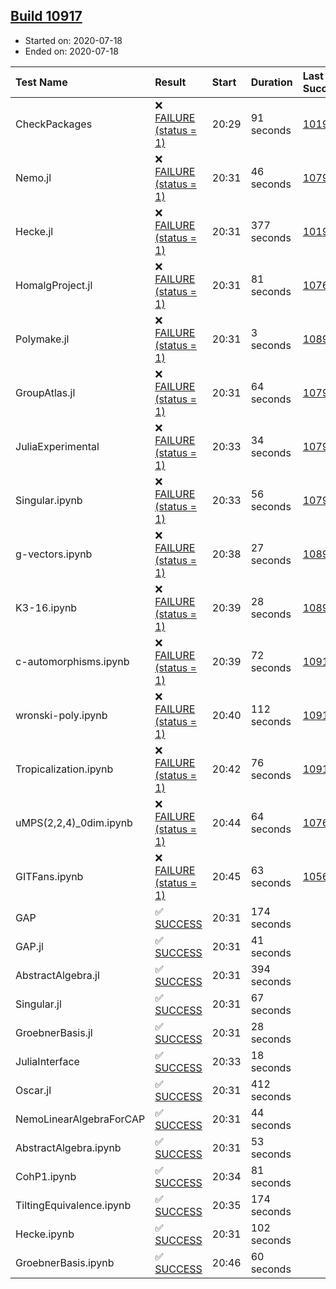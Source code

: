 ## [Build 10917](https://oscarci.mathematik.uni-kl.de/job/oscar/10917/)

* Started on: 2020-07-18
* Ended on: 2020-07-18

| Test Name    | Result | Start | Duration | Last Success | First Failure |
|:-------------|:-------|:------|:---------|:-------------|:--------------|
| CheckPackages | ❌ [FAILURE (status = 1)](https://oscarci.mathematik.uni-kl.de/job/oscar/10917/artifact/logs/build-10917/CheckPackages.log) | 20:29 | 91 seconds | [10197](https://oscarci.mathematik.uni-kl.de/job/oscar/10197/) | [10198](https://oscarci.mathematik.uni-kl.de/job/oscar/10198/) |
| Nemo.jl | ❌ [FAILURE (status = 1)](https://oscarci.mathematik.uni-kl.de/job/oscar/10917/artifact/logs/build-10917/Nemo.jl.log) | 20:31 | 46 seconds | [10790](https://oscarci.mathematik.uni-kl.de/job/oscar/10790/) | [10791](https://oscarci.mathematik.uni-kl.de/job/oscar/10791/) |
| Hecke.jl | ❌ [FAILURE (status = 1)](https://oscarci.mathematik.uni-kl.de/job/oscar/10917/artifact/logs/build-10917/Hecke.jl.log) | 20:31 | 377 seconds | [10197](https://oscarci.mathematik.uni-kl.de/job/oscar/10197/) | [10198](https://oscarci.mathematik.uni-kl.de/job/oscar/10198/) |
| HomalgProject.jl | ❌ [FAILURE (status = 1)](https://oscarci.mathematik.uni-kl.de/job/oscar/10917/artifact/logs/build-10917/HomalgProject.jl.log) | 20:31 | 81 seconds | [10765](https://oscarci.mathematik.uni-kl.de/job/oscar/10765/) | [10766](https://oscarci.mathematik.uni-kl.de/job/oscar/10766/) |
| Polymake.jl | ❌ [FAILURE (status = 1)](https://oscarci.mathematik.uni-kl.de/job/oscar/10917/artifact/logs/build-10917/Polymake.jl.log) | 20:31 | 3 seconds | [10891](https://oscarci.mathematik.uni-kl.de/job/oscar/10891/) | [10892](https://oscarci.mathematik.uni-kl.de/job/oscar/10892/) |
| GroupAtlas.jl | ❌ [FAILURE (status = 1)](https://oscarci.mathematik.uni-kl.de/job/oscar/10917/artifact/logs/build-10917/GroupAtlas.jl.log) | 20:31 | 64 seconds | [10790](https://oscarci.mathematik.uni-kl.de/job/oscar/10790/) | [10791](https://oscarci.mathematik.uni-kl.de/job/oscar/10791/) |
| JuliaExperimental | ❌ [FAILURE (status = 1)](https://oscarci.mathematik.uni-kl.de/job/oscar/10917/artifact/logs/build-10917/JuliaExperimental.log) | 20:33 | 34 seconds | [10790](https://oscarci.mathematik.uni-kl.de/job/oscar/10790/) | [10791](https://oscarci.mathematik.uni-kl.de/job/oscar/10791/) |
| Singular.ipynb | ❌ [FAILURE (status = 1)](https://oscarci.mathematik.uni-kl.de/job/oscar/10917/artifact/logs/build-10917/Singular.ipynb.log) | 20:33 | 56 seconds | [10790](https://oscarci.mathematik.uni-kl.de/job/oscar/10790/) | [10791](https://oscarci.mathematik.uni-kl.de/job/oscar/10791/) |
| g-vectors.ipynb | ❌ [FAILURE (status = 1)](https://oscarci.mathematik.uni-kl.de/job/oscar/10917/artifact/logs/build-10917/g-vectors.ipynb.log) | 20:38 | 27 seconds | [10891](https://oscarci.mathematik.uni-kl.de/job/oscar/10891/) | [10892](https://oscarci.mathematik.uni-kl.de/job/oscar/10892/) |
| K3-16.ipynb | ❌ [FAILURE (status = 1)](https://oscarci.mathematik.uni-kl.de/job/oscar/10917/artifact/logs/build-10917/K3-16.ipynb.log) | 20:39 | 28 seconds | [10891](https://oscarci.mathematik.uni-kl.de/job/oscar/10891/) | [10892](https://oscarci.mathematik.uni-kl.de/job/oscar/10892/) |
| c-automorphisms.ipynb | ❌ [FAILURE (status = 1)](https://oscarci.mathematik.uni-kl.de/job/oscar/10917/artifact/logs/build-10917/c-automorphisms.ipynb.log) | 20:39 | 72 seconds | [10913](https://oscarci.mathematik.uni-kl.de/job/oscar/10913/) | [10914](https://oscarci.mathematik.uni-kl.de/job/oscar/10914/) |
| wronski-poly.ipynb | ❌ [FAILURE (status = 1)](https://oscarci.mathematik.uni-kl.de/job/oscar/10917/artifact/logs/build-10917/wronski-poly.ipynb.log) | 20:40 | 112 seconds | [10911](https://oscarci.mathematik.uni-kl.de/job/oscar/10911/) | [10912](https://oscarci.mathematik.uni-kl.de/job/oscar/10912/) |
| Tropicalization.ipynb | ❌ [FAILURE (status = 1)](https://oscarci.mathematik.uni-kl.de/job/oscar/10917/artifact/logs/build-10917/Tropicalization.ipynb.log) | 20:42 | 76 seconds | [10915](https://oscarci.mathematik.uni-kl.de/job/oscar/10915/) | [10916](https://oscarci.mathematik.uni-kl.de/job/oscar/10916/) |
| uMPS(2,2,4)_0dim.ipynb | ❌ [FAILURE (status = 1)](https://oscarci.mathematik.uni-kl.de/job/oscar/10917/artifact/logs/build-10917/uMPS-2-2-4-_0dim.ipynb.log) | 20:44 | 64 seconds | [10765](https://oscarci.mathematik.uni-kl.de/job/oscar/10765/) | [10766](https://oscarci.mathematik.uni-kl.de/job/oscar/10766/) |
| GITFans.ipynb | ❌ [FAILURE (status = 1)](https://oscarci.mathematik.uni-kl.de/job/oscar/10917/artifact/logs/build-10917/GITFans.ipynb.log) | 20:45 | 63 seconds | [10566](https://oscarci.mathematik.uni-kl.de/job/oscar/10566/) | [10567](https://oscarci.mathematik.uni-kl.de/job/oscar/10567/) |
| GAP | ✅ [SUCCESS](https://oscarci.mathematik.uni-kl.de/job/oscar/10917/artifact/logs/build-10917/GAP.log) | 20:31 | 174 seconds |  |  |
| GAP.jl | ✅ [SUCCESS](https://oscarci.mathematik.uni-kl.de/job/oscar/10917/artifact/logs/build-10917/GAP.jl.log) | 20:31 | 41 seconds |  |  |
| AbstractAlgebra.jl | ✅ [SUCCESS](https://oscarci.mathematik.uni-kl.de/job/oscar/10917/artifact/logs/build-10917/AbstractAlgebra.jl.log) | 20:31 | 394 seconds |  |  |
| Singular.jl | ✅ [SUCCESS](https://oscarci.mathematik.uni-kl.de/job/oscar/10917/artifact/logs/build-10917/Singular.jl.log) | 20:31 | 67 seconds |  |  |
| GroebnerBasis.jl | ✅ [SUCCESS](https://oscarci.mathematik.uni-kl.de/job/oscar/10917/artifact/logs/build-10917/GroebnerBasis.jl.log) | 20:31 | 28 seconds |  |  |
| JuliaInterface | ✅ [SUCCESS](https://oscarci.mathematik.uni-kl.de/job/oscar/10917/artifact/logs/build-10917/JuliaInterface.log) | 20:33 | 18 seconds |  |  |
| Oscar.jl | ✅ [SUCCESS](https://oscarci.mathematik.uni-kl.de/job/oscar/10917/artifact/logs/build-10917/Oscar.jl.log) | 20:31 | 412 seconds |  |  |
| NemoLinearAlgebraForCAP | ✅ [SUCCESS](https://oscarci.mathematik.uni-kl.de/job/oscar/10917/artifact/logs/build-10917/NemoLinearAlgebraForCAP.log) | 20:31 | 44 seconds |  |  |
| AbstractAlgebra.ipynb | ✅ [SUCCESS](https://oscarci.mathematik.uni-kl.de/job/oscar/10917/artifact/logs/build-10917/AbstractAlgebra.ipynb.log) | 20:31 | 53 seconds |  |  |
| CohP1.ipynb | ✅ [SUCCESS](https://oscarci.mathematik.uni-kl.de/job/oscar/10917/artifact/logs/build-10917/CohP1.ipynb.log) | 20:34 | 81 seconds |  |  |
| TiltingEquivalence.ipynb | ✅ [SUCCESS](https://oscarci.mathematik.uni-kl.de/job/oscar/10917/artifact/logs/build-10917/TiltingEquivalence.ipynb.log) | 20:35 | 174 seconds |  |  |
| Hecke.ipynb | ✅ [SUCCESS](https://oscarci.mathematik.uni-kl.de/job/oscar/10917/artifact/logs/build-10917/Hecke.ipynb.log) | 20:31 | 102 seconds |  |  |
| GroebnerBasis.ipynb | ✅ [SUCCESS](https://oscarci.mathematik.uni-kl.de/job/oscar/10917/artifact/logs/build-10917/GroebnerBasis.ipynb.log) | 20:46 | 60 seconds |  |  |
